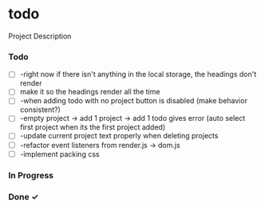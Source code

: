 # todo

Project Description

### Todo

- [ ] -right now if there isn't anything in the local storage, the headings don't render  
- [ ] make it so the headings render all the time  
- [ ] -when adding todo with no project button is disabled (make behavior consistent?)  
- [ ] -empty project -> add 1 project -> add 1 todo gives error (auto select first project when its the first project added)  
- [ ] -update current project text properly when deleting projects  
- [ ] -refactor event listeners from render.js -> dom.js  
- [ ] -implement packing css  

### In Progress


### Done ✓


